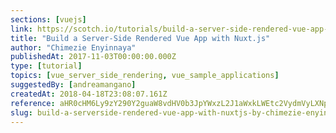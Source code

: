 ```yaml
---
sections: [vuejs]
link: https://scotch.io/tutorials/build-a-server-side-rendered-vue-app-with-nuxtjs
title: "Build a Server-Side Rendered Vue App with Nuxt.js"
author: "Chimezie Enyinnaya"
publishedAt: 2017-11-03T00:00:00.000Z
type: [tutorial]
topics: [vue_server_side_rendering, vue_sample_applications]
suggestedBy: [andreamangano]
createdAt: 2018-04-18T23:08:07.161Z
reference: aHR0cHM6Ly9zY290Y2guaW8vdHV0b3JpYWxzL2J1aWxkLWEtc2VydmVyLXNpZGUtcmVuZGVyZWQtdnVlLWFwcC13aXRoLW51eHRqcw
slug: build-a-serverside-rendered-vue-app-with-nuxtjs-by-chimezie-enyinnaya
---
```

